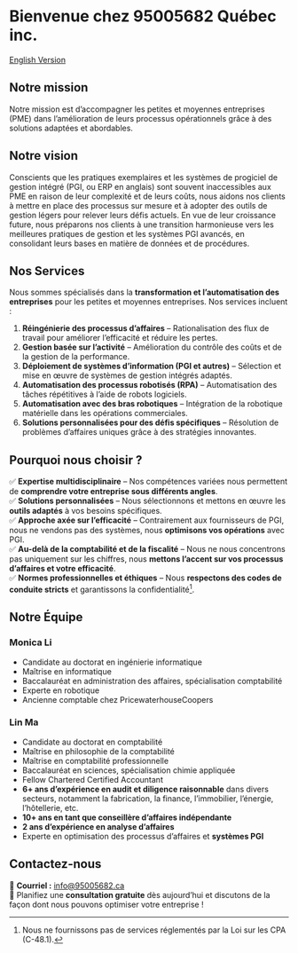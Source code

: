 # **Bienvenue chez 95005682 Québec inc.**  
[English Version](/index)

## Notre mission
Notre mission est d’accompagner les petites et moyennes entreprises (PME) dans l’amélioration de leurs processus opérationnels grâce à des solutions adaptées et abordables. 

## Notre vision

Conscients que les pratiques exemplaires et les systèmes de progiciel de gestion intégré (PGI, ou ERP en anglais) sont souvent inaccessibles aux PME en raison de leur complexité et de leurs coûts, nous aidons nos clients à mettre en place des processus sur mesure et à adopter des outils de gestion légers pour relever leurs défis actuels. En vue de leur croissance future, nous préparons nos clients à une transition harmonieuse vers les meilleures pratiques de gestion et les systèmes PGI avancés, en consolidant leurs bases en matière de données et de procédures.

## **Nos Services**  
Nous sommes spécialisés dans la **transformation et l’automatisation des entreprises** pour les petites et moyennes entreprises. Nos services incluent :  

1. **Réingénierie des processus d’affaires** – Rationalisation des flux de travail pour améliorer l’efficacité et réduire les pertes.  
2. **Gestion basée sur l’activité** – Amélioration du contrôle des coûts et de la gestion de la performance.  
3. **Déploiement de systèmes d’information (PGI et autres)** – Sélection et mise en œuvre de systèmes de gestion intégrés adaptés.  
4. **Automatisation des processus robotisés (RPA)** – Automatisation des tâches répétitives à l’aide de robots logiciels.  
5. **Automatisation avec des bras robotiques** – Intégration de la robotique matérielle dans les opérations commerciales.  
6. **Solutions personnalisées pour des défis spécifiques** – Résolution de problèmes d’affaires uniques grâce à des stratégies innovantes.  

## **Pourquoi nous choisir ?**  
✅ **Expertise multidisciplinaire** – Nos compétences variées nous permettent de **comprendre votre entreprise sous différents angles**.  
✅ **Solutions personnalisées** – Nous sélectionnons et mettons en œuvre les **outils adaptés** à vos besoins spécifiques.  
✅ **Approche axée sur l’efficacité** – Contrairement aux fournisseurs de PGI, nous ne vendons pas des systèmes, nous **optimisons vos opérations** avec PGI.  
✅ **Au-delà de la comptabilité et de la fiscalité** – Nous ne nous concentrons pas uniquement sur les chiffres, nous **mettons l’accent sur vos processus d’affaires et votre efficacité**.  
✅ **Normes professionnelles et éthiques** – Nous **respectons des codes de conduite stricts** et garantissons la confidentialité[^1].  

## **Notre Équipe**  

### **Monica Li**  
- Candidate au doctorat en ingénierie informatique  
- Maîtrise en informatique  
- Baccalauréat en administration des affaires, spécialisation comptabilité  
- Experte en robotique  
- Ancienne comptable chez PricewaterhouseCoopers  

### **Lin Ma**  
- Candidate au doctorat en comptabilité  
- Maîtrise en philosophie de la comptabilité  
- Maîtrise en comptabilité professionnelle  
- Baccalauréat en sciences, spécialisation chimie appliquée  
- Fellow Chartered Certified Accountant  
- **6+ ans d’expérience en audit et diligence raisonnable** dans divers secteurs, notamment la fabrication, la finance, l’immobilier, l’énergie, l’hôtellerie, etc.  
- **10+ ans en tant que conseillère d’affaires indépendante**  
- **2 ans d’expérience en analyse d’affaires**  
- Experte en optimisation des processus d’affaires et **systèmes PGI**
  <!--- - Membre des Comptables professionnels agréés de la Colombie-Britannique   --->


## **Contactez-nous**  
📩 **Courriel :** [info@95005682.ca](mailto:info@95005682.ca)  
📅 Planifiez une **consultation gratuite** dès aujourd’hui et discutons de la façon dont nous pouvons optimiser votre entreprise !  

[^1]: Nous ne fournissons pas de services réglementés par la Loi sur les CPA (C-48.1).  
